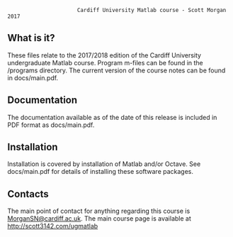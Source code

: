 
                          Cardiff University Matlab course - Scott Morgan 2017

  What is it?
  -----------

  These files relate to the 2017/2018 edition of the Cardiff University undergraduate Matlab course. Program m-files can be found in the /programs directory. The current version of the course notes can be found in docs/main.pdf.


  Documentation
  -------------

  The documentation available as of the date of this release is included in PDF format as docs/main.pdf.

  
  Installation
  ------------

  Installation is covered by installation of Matlab and/or Octave. See docs/main.pdf for details of installing these software packages.

  Contacts
  --------

  The main point of contact for anything regarding this course is MorganSN@cardiff.ac.uk. The main course page is available at http://scott3142.com/ugmatlab
